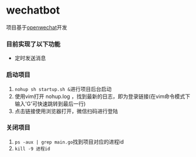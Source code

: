 # wechatbot
项目基于[openwechat](https://github.com/eatmoreapple/openwechat)开发
### 目前实现了以下功能
 + 定时发送消息

### 启动项目
1. ```nohup sh startup.sh &```进行项目后台启动
2. 使用vim打开 nohup.log ，找到最新的日志，即为登录链接(在vim命令模式下输入'G'可快速跳转到最后一行)
3. 点击链接使用浏览器打开，微信扫码进行登陆

### 关闭项目
1. ```ps -aux | grep main.go```找到项目对应的进程id
2. ``` kill -9 进程id ```
